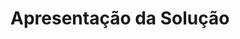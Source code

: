 # Apresentação da Solução

<a href="C:\Users\win10\Documents\GitHub\pmv-ads-2023-1-e1-proj-web-t18-time2-proj-intranet\presentation\Apresentação-site.mp4"> </a>